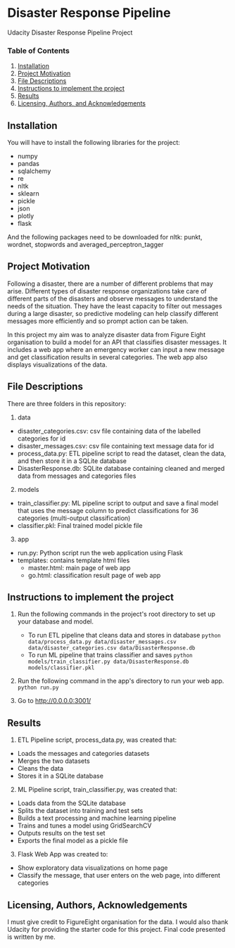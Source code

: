 # Disaster Response Pipeline
Udacity Disaster Response Pipeline Project

### Table of Contents
1. [Installation](#installation)
2. [Project Motivation](#motivation)
3. [File Descriptions](#files)
4. [Instructions to implement the project](#instructions)
5. [Results](#results)
6. [Licensing, Authors, and Acknowledgements](#licensing)

## Installation <a name="installation"></a>
You will have to install the following libraries for the project:
* numpy
* pandas 
* sqlalchemy 
* re
* nltk
* sklearn
* pickle
* json
* plotly
* flask

And the following packages need to be downloaded for nltk:
punkt, wordnet, stopwords and averaged_perceptron_tagger

## Project Motivation<a name="motivation"></a>
Following a disaster, there are a number of different problems that may arise. Different types of disaster response organizations take care of different parts of the disasters and observe messages to understand the needs of the situation. They have the least capacity to filter out messages during a large disaster, so predictive modeling can help classify different messages more efficiently and so prompt action can be taken.

In this project my aim was to analyze disaster data from Figure Eight organisation to build a model for an API that classifies disaster messages. It includes a web app where an emergency worker can input a new message and get classification results in several categories. The web app also displays visualizations of the data. 

## File Descriptions<a name="files"></a>
There are three folders in this repository:

1) data
* disaster_categories.csv: csv file containing data of the labelled categories for id
* disaster_messages.csv: csv file containing text message data for id 
* process_data.py: ETL pipeline script to read the dataset, clean the data, and then store it in a SQLite database
* DisasterResponse.db: SQLite database containing cleaned and merged data from messages and categories files
2) models
* train_classifier.py: ML pipeline script to output and save a final model that uses the message column to predict classifications for 36 categories (multi-output classification)
* classifier.pkl: Final trained model pickle file
3) app
* run.py: Python script run the web application using Flask
* templates: contains template html files
  - master.html: main page of web app
  - go.html: classification result page of web app

## Instructions to implement the project<a name="instructions"></a>
1. Run the following commands in the project's root directory to set up your database and model.
    - To run ETL pipeline that cleans data and stores in database
        `python data/process_data.py data/disaster_messages.csv data/disaster_categories.csv data/DisasterResponse.db`
    - To run ML pipeline that trains classifier and saves
        `python models/train_classifier.py data/DisasterResponse.db models/classifier.pkl`

2. Run the following command in the app's directory to run your web app.
    `python run.py`

3. Go to http://0.0.0.0:3001/

## Results<a name="results"></a>
1. ETL Pipeline script, process_data.py, was created that:
* Loads the messages and categories datasets
* Merges the two datasets
* Cleans the data
* Stores it in a SQLite database
2. ML Pipeline script, train_classifier.py, was created that:
* Loads data from the SQLite database
* Splits the dataset into training and test sets
* Builds a text processing and machine learning pipeline
* Trains and tunes a model using GridSearchCV
* Outputs results on the test set
* Exports the final model as a pickle file
3. Flask Web App was created to: 
* Show exploratory data visualizations on home page 
* Classify the message, that user enters on the web page, into different categories 

## Licensing, Authors, Acknowledgements<a name="licensing"></a>
I must give credit to FigureEight organisation for the data. I would also thank Udacity for providing the starter code for this project. 
Final code presented is written by me. 
